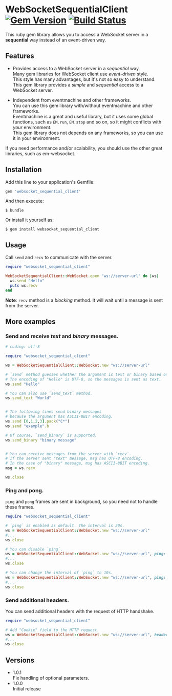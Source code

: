 # WebSocketSequentialClient [![Gem Version](https://badge.fury.io/rb/websocket_sequential_client.svg)](http://badge.fury.io/rb/websocket_sequential_client) [![Build Status](https://travis-ci.org/masamitsu-murase/websocket_sequential_client.svg)](https://travis-ci.org/masamitsu-murase/websocket_sequential_client)

This ruby gem library allows you to access a WebSocket server in a **sequential** way instead of an event-driven way.

## Features

* Provides access to a WebSocket server in a *sequential* way.  
  Many gem libraries for WebSocket client use *event-driven* style.  
  This style has many advantages, but it's not so easy to understand.  
  This gem library provides a *simple* and *sequential* access to a WebSocket server.

* Independent from eventmachine and other frameworks.  
  You can use this gem library with/without eventmachine and other frameworks.  
  Eventmachine is a great and useful library, but it uses some global functions, such as `EM.run`, `EM.stop` and so on, so it might conflicts with *your* environment.  
  This gem library does not depends on any frameworks, so you can use it in your environment.

If you need performance and/or scalability, you should use the other great libraries, such as em-websocket.

## Installation

Add this line to your application's Gemfile:

```ruby
gem 'websocket_sequential_client'
```

And then execute:

    $ bundle

Or install it yourself as:

    $ gem install websocket_sequential_client

## Usage

Call `send` and `recv` to communicate with the server.

```ruby
require "websocket_sequential_client"

WebSocketSequentialClient::WebSocket.open "ws://server-url" do |ws|
  ws.send "Hello"
  puts ws.recv
end
```

**Note**: `recv` method is a *blocking* method. It will wait until a message is sent from the server.

## More examples

### Send and receive *text* and *binary* messages.

```ruby
# coding: utf-8

require "websocket_sequential_client"

ws = WebSocketSequentialClient::WebSocket.new "ws://server-url"

# `send` method guesses whether the argument is text or binary based on the encoding.
# The encoding of "Hello" is UTF-8, so the messages is sent as text.
ws.send "Hello"

# You can also use `send_text` method.
ws.send_text "World"


# The following lines send binary messages
# because the argument has ASCII-8BIT encoding.
ws.send [0,1,2,3].pack("C*")
ws.send "example".b

# Of course, `send_binary` is supported.
ws.send_binary "binary message"


# You can receive messages from the server with `recv`.
# If the server sent "text" message, msg has UTF-8 encoding.
# In the case of "binary" message, msg has ASCII-8BIT encoding.
msg = ws.recv

ws.close
```

### Ping and pong.

`ping` and `pong` frames are sent in background, so you need not to handle these frames.

```ruby
require "websocket_sequential_client"

# `ping` is enabled as default. The interval is 20s.
ws = WebSocketSequentialClient::WebSocket.new "ws://server-url"
#...
ws.close

# You can disable `ping`.
ws = WebSocketSequentialClient::WebSocket.new "ws://server-url", ping: false
#...
ws.close

# You can change the interval of `ping` to 10s.
ws = WebSocketSequentialClient::WebSocket.new "ws://server-url", ping: { interval: 10 }
#...
ws.close
```

### Send additional headers.

You can send additional headers with the request of HTTP handshake.

```ruby
require "websocket_sequential_client"

# Add "Cookie" field to the HTTP request.
ws = WebSocketSequentialClient::WebSocket.new "ws://server-url", headers: { "Cookie" => "value1" }
#...
ws.close
```


## Versions

* 1.0.1  
  Fix handling of optional parameters.
* 1.0.0  
  Initial release

